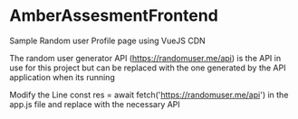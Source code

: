 # AmberAssesmentFrontend
Sample Random user Profile page using VueJS CDN

The random user generator API (https://randomuser.me/api) is the API in use for this project but can be replaced with the one generated by the API application when its running

Modify the Line const res = await fetch('https://randomuser.me/api') in the app.js file and replace with the necessary API
